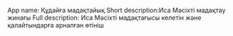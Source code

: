 App name: Құдайға мадақтайық
Short description:Иса Мәсіхті мадақтау жинағы
Full description: Иса Мәсіхті мадақтағысы келетін және қалайтындарға арналған өтініш
